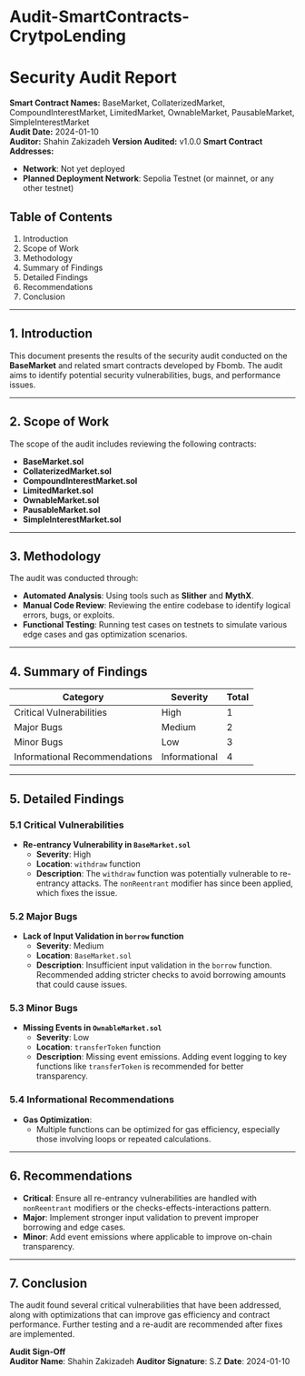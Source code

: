 # Audit-SmartContracts-CrytpoLending
# Security Audit Report
**Smart Contract Names:** BaseMarket, CollaterizedMarket, CompoundInterestMarket, LimitedMarket, OwnableMarket, PausableMarket, SimpleInterestMarket  
**Audit Date:** 2024-01-10  
**Auditor:** Shahin Zakizadeh
**Version Audited:** v1.0.0
**Smart Contract Addresses:** 
- **Network**: Not yet deployed  
- **Planned Deployment Network**: Sepolia Testnet (or mainnet, or any other testnet)

## Table of Contents
1. Introduction  
2. Scope of Work  
3. Methodology  
4. Summary of Findings  
5. Detailed Findings  
6. Recommendations  
7. Conclusion  

---

## 1. Introduction
This document presents the results of the security audit conducted on the **BaseMarket** and related smart contracts developed by Fbomb. The audit aims to identify potential security vulnerabilities, bugs, and performance issues.

---

## 2. Scope of Work
The scope of the audit includes reviewing the following contracts:
- **BaseMarket.sol**
- **CollaterizedMarket.sol**
- **CompoundInterestMarket.sol**
- **LimitedMarket.sol**
- **OwnableMarket.sol**
- **PausableMarket.sol**
- **SimpleInterestMarket.sol**

---

## 3. Methodology
The audit was conducted through:
- **Automated Analysis**: Using tools such as **Slither** and **MythX**.
- **Manual Code Review**: Reviewing the entire codebase to identify logical errors, bugs, or exploits.
- **Functional Testing**: Running test cases on testnets to simulate various edge cases and gas optimization scenarios.

---

## 4. Summary of Findings

| Category                     | Severity     | Total |
|-------------------------------|--------------|-------|
| Critical Vulnerabilities       | High         | 1     |
| Major Bugs                    | Medium       | 2     |
| Minor Bugs                    | Low          | 3     |
| Informational Recommendations  | Informational| 4     |

---

## 5. Detailed Findings

### 5.1 Critical Vulnerabilities

- **Re-entrancy Vulnerability in `BaseMarket.sol`**
  - **Severity**: High
  - **Location**: `withdraw` function
  - **Description**: The `withdraw` function was potentially vulnerable to re-entrancy attacks. The `nonReentrant` modifier has since been applied, which fixes the issue.

### 5.2 Major Bugs

- **Lack of Input Validation in `borrow` function**
  - **Severity**: Medium
  - **Location**: `BaseMarket.sol`
  - **Description**: Insufficient input validation in the `borrow` function. Recommended adding stricter checks to avoid borrowing amounts that could cause issues.

### 5.3 Minor Bugs

- **Missing Events in `OwnableMarket.sol`**
  - **Severity**: Low
  - **Location**: `transferToken` function
  - **Description**: Missing event emissions. Adding event logging to key functions like `transferToken` is recommended for better transparency.

### 5.4 Informational Recommendations

- **Gas Optimization**:  
  - Multiple functions can be optimized for gas efficiency, especially those involving loops or repeated calculations.

---

## 6. Recommendations
- **Critical**: Ensure all re-entrancy vulnerabilities are handled with `nonReentrant` modifiers or the checks-effects-interactions pattern.
- **Major**: Implement stronger input validation to prevent improper borrowing and edge cases.
- **Minor**: Add event emissions where applicable to improve on-chain transparency.

---

## 7. Conclusion
The audit found several critical vulnerabilities that have been addressed, along with optimizations that can improve gas efficiency and contract performance. Further testing and a re-audit are recommended after fixes are implemented.

**Audit Sign-Off**  
**Auditor Name**: Shahin Zakizadeh
**Auditor Signature**: S.Z
**Date**: 2024-01-10
